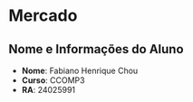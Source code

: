 # Mercado

## Nome e Informações do Aluno
- **Nome**: Fabiano Henrique Chou
- **Curso**: CCOMP3
- **RA**: 24025991

